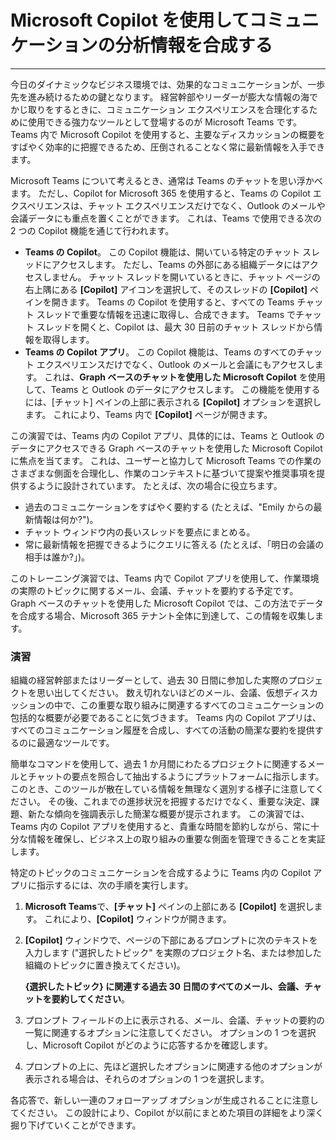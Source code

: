 
# Microsoft Copilot を使用してコミュニケーションの分析情報を合成する
---
今日のダイナミックなビジネス環境では、効果的なコミュニケーションが、一歩先を進み続けるための鍵となります。 経営幹部やリーダーが膨大な情報の海でかじ取りをするときに、コミュニケーション エクスペリエンスを合理化するために使用できる強力なツールとして登場するのが Microsoft Teams です。 Teams 内で Microsoft Copilot を使用すると、主要なディスカッションの概要をすばやく効率的に把握できるため、圧倒されることなく常に最新情報を入手できます。

Microsoft Teams について考えるとき、通常は Teams のチャットを思い浮かべます。 ただし、Copilot for Microsoft 365 を使用すると、Teams の Copilot エクスペリエンスは、チャット エクスペリエンスだけでなく、Outlook のメールや会議データにも重点を置くことができます。 これは、Teams で使用できる次の 2 つの Copilot 機能を通じて行われます。

 -  **Teams の Copilot**。 この Copilot 機能は、開いている特定のチャット スレッドにアクセスします。 ただし、Teams の外部にある組織データにはアクセスしません。 チャット スレッドを開いているときに、チャット ページの右上隅にある **[Copilot]** アイコンを選択して、そのスレッドの **[Copilot]** ペインを開きます。 Teams の Copilot を使用すると、すべての Teams チャット スレッドで重要な情報を迅速に取得し、合成できます。 Teams でチャット スレッドを開くと、Copilot は、最大 30 日前のチャット スレッドから情報を取得します。
 -  **Teams の Copilot アプリ**。 この Copilot 機能は、Teams のすべてのチャット エクスペリエンスだけでなく、Outlook のメールと会議にもアクセスします。 これは、**Graph ベースのチャットを使用した Microsoft Copilot** を使用して、Teams と Outlook のデータにアクセスします。 この機能を使用するには、[チャット] ペインの上部に表示される **[Copilot]** オプションを選択します。 これにより、Teams 内で **[Copilot]** ページが開きます。

この演習では、Teams 内の Copilot アプリ、具体的には、Teams と Outlook のデータにアクセスできる Graph ベースのチャットを使用した Microsoft Copilot に焦点を当てます。 これは、ユーザーと協力して Microsoft Teams での作業のさまざまな側面を合理化し、作業のコンテキストに基づいて提案や推奨事項を提供するように設計されています。 たとえば、次の場合に役立ちます。

 -  過去のコミュニケーションをすばやく要約する (たとえば、"Emily からの最新情報は何か?")。
 -  チャット ウィンドウ内の長いスレッドを要点にまとめる。
 -  常に最新情報を把握できるようにクエリに答える (たとえば、「明日の会議の相手は誰か?」)。

このトレーニング演習では、Teams 内で Copilot アプリを使用して、作業環境の実際のトピックに関するメール、会議、チャットを要約する予定です。 Graph ベースのチャットを使用した Microsoft Copilot では、この方法でデータを合成する場合、Microsoft 365 テナント全体に到達して、この情報を収集します。<br>

### 演習

組織の経営幹部またはリーダーとして、過去 30 日間に参加した実際のプロジェクトを思い出してください。 数え切れないほどのメール、会議、仮想ディスカッションの中で、この重要な取り組みに関連するすべてのコミュニケーションの包括的な概要が必要であることに気づきます。 Teams 内の Copilot アプリは、すべてのコミュニケーション履歴を合成し、すべての活動の簡潔な要約を提供するのに最適なツールです。

簡単なコマンドを使用して、過去 1 か月間にわたるプロジェクトに関連するメールとチャットの要点を照合して抽出するようにプラットフォームに指示します。 このとき、このツールが散在している情報を無理なく選別する様子に注意してください。 その後、これまでの進捗状況を把握するだけでなく、重要な決定、課題、新たな傾向を強調表示した簡潔な概要が提示されます。 この演習では、Teams 内の Copilot アプリを使用すると、貴重な時間を節約しながら、常に十分な情報を確保し、ビジネス上の取り組みの重要な側面を管理できることを実証します。

特定のトピックのコミュニケーションを合成するように Teams 内の Copilot アプリに指示するには、次の手順を実行します。<br>

1.  **Microsoft Teams**で、**[チャット]** ペインの上部にある **[Copilot]** を選択します。 これにより、**[Copilot]** ウィンドウが開きます。
2.  **[Copilot]** ウィンドウで、ページの下部にあるプロンプトに次のテキストを入力します ("選択したトピック" を実際のプロジェクト名、または参加した組織のトピックに置き換えてください)。
    
    **\{選択したトピック\} に関連する過去 30 日間のすべてのメール、会議、チャットを要約してください**。
3.  プロンプト フィールドの上に表示される、メール、会議、チャットの要約の一覧に関連するオプションに注意してください。 オプションの 1 つを選択し、Microsoft Copilot がどのように応答するかを確認します。
4.  プロンプトの上に、先ほど選択したオプションに関連する他のオプションが表示される場合は、それらのオプションの 1 つを選択します。

各応答で、新しい一連のフォローアップ オプションが生成されることに注意してください。 この設計により、Copilot が以前にまとめた項目の詳細をより深く掘り下げていくことができます。
